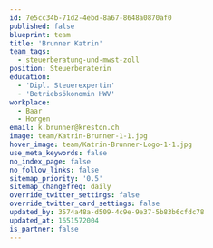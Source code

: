 ```yaml
---
id: 7e5cc34b-71d2-4ebd-8a67-8648a0870af0
published: false
blueprint: team
title: 'Brunner Katrin'
team_tags:
  - steuerberatung-und-mwst-zoll
position: Steuerberaterin
education:
  - 'Dipl. Steuerexpertin'
  - 'Betriebsökonomin HWV'
workplace:
  - Baar
  - Horgen
email: k.brunner@kreston.ch
image: team/Katrin-Brunner-1-1.jpg
hover_image: team/Katrin-Brunner-Logo-1-1.jpg
use_meta_keywords: false
no_index_page: false
no_follow_links: false
sitemap_priority: '0.5'
sitemap_changefreq: daily
override_twitter_settings: false
override_twitter_card_settings: false
updated_by: 3574a48a-d509-4c9e-9e37-5b83b6cfdc78
updated_at: 1651572004
is_partner: false
---
```

